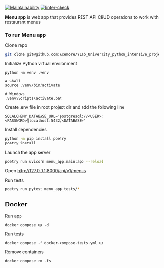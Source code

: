 [![Maintainability](https://api.codeclimate.com/v1/badges/299b5686e1ff7bdb76a8/maintainability)](https://codeclimate.com/github/Acemore/YLab_University_python_intensive_project/maintainability)
[![linter-check](https://github.com/Acemore/YLab_University_python_intensive_project/actions/workflows/linter.yml/badge.svg?branch=main)](https://github.com/Acemore/YLab_University_python_intensive_project/actions/workflows/linter.yml)

**Menu app** is web app that provides REST API CRUD operations to work with restaurant menus.

### To run **Menu app**

Clone repo

```bash
git clone git@github.com:Acemore/YLab_University_python_intensive_project.git
```

Initialize Python virtual environment

```
python -m venv .venv

# Shell
source .venv/bin/activate

# Windows
.venv\Scripts\activate.bat
```

Create .env file in root project dir and add the following line

```
SQLALCHEMY_DATABASE_URL='postgresql://<USER>:<PASSWORD>@localhost:5432/<DATABASE>'
```

Install dependencies

```bash
python -m pip install poetry
poetry install
```

Launch the app server

```bash
poetry run uvicorn menu_app.main:app --reload
```

Open http://127.0.0.1:8000/api/v1/menus

Run tests

```bash
poetry run pytest menu_app_tests/*
```

## Docker

Run app

```
docker compose up -d
```

Run tests

```
docker compose -f docker-compose-tests.yml up
```

Remove containers

```
docker compose rm -fs
```
